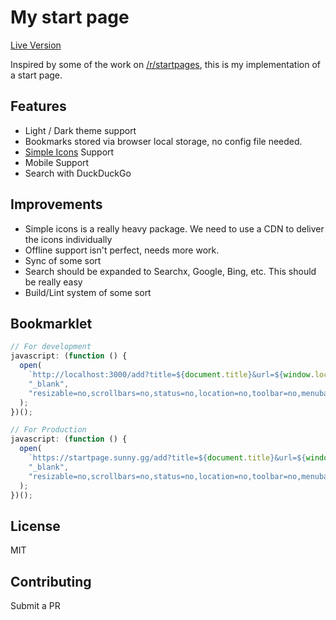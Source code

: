 # My start page

[Live Version](https://startpage.sunny.gg)

Inspired by some of the work on [/r/startpages](https://reddit.com/r/startpages), this is my implementation of a start page.

## Features

- Light / Dark theme support
- Bookmarks stored via browser local storage, no config file needed.
- [Simple Icons](https://simpleicons.org/) Support
- Mobile Support
- Search with DuckDuckGo

## Improvements

- Simple icons is a really heavy package. We need to use a CDN to deliver the icons individually
- Offline support isn't perfect, needs more work.
- Sync of some sort
- Search should be expanded to Searchx, Google, Bing, etc. This should be really easy
- Build/Lint system of some sort

## Bookmarklet

```javascript
// For development
javascript: (function () {
  open(
    `http://localhost:3000/add?title=${document.title}&url=${window.location.href}`,
    "_blank",
    "resizable=no,scrollbars=no,status=no,location=no,toolbar=no,menubar=no,height=500,width=500"
  );
})();

// For Production
javascript: (function () {
  open(
    `https://startpage.sunny.gg/add?title=${document.title}&url=${window.location.href}`,
    "_blank",
    "resizable=no,scrollbars=no,status=no,location=no,toolbar=no,menubar=no,height=500,width=500"
  );
})();
```

## License

MIT

## Contributing

Submit a PR
